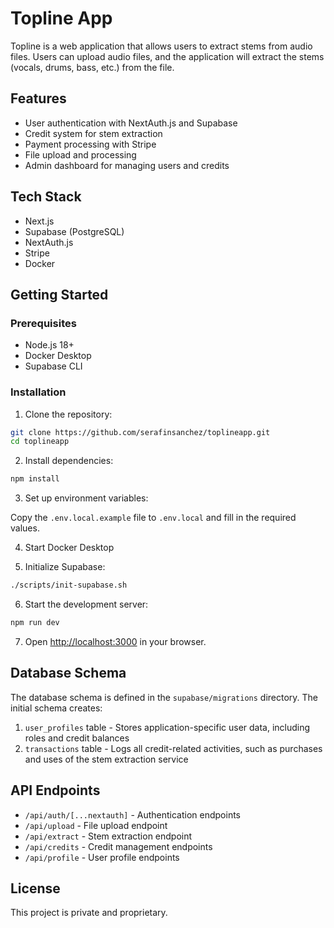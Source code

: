 # Topline App

Topline is a web application that allows users to extract stems from audio files. Users can upload audio files, and the application will extract the stems (vocals, drums, bass, etc.) from the file.

## Features

- User authentication with NextAuth.js and Supabase
- Credit system for stem extraction
- Payment processing with Stripe
- File upload and processing
- Admin dashboard for managing users and credits

## Tech Stack

- Next.js
- Supabase (PostgreSQL)
- NextAuth.js
- Stripe
- Docker

## Getting Started

### Prerequisites

- Node.js 18+
- Docker Desktop
- Supabase CLI

### Installation

1. Clone the repository:

```bash
git clone https://github.com/serafinsanchez/toplineapp.git
cd toplineapp
```

2. Install dependencies:

```bash
npm install
```

3. Set up environment variables:

Copy the `.env.local.example` file to `.env.local` and fill in the required values.

4. Start Docker Desktop

5. Initialize Supabase:

```bash
./scripts/init-supabase.sh
```

6. Start the development server:

```bash
npm run dev
```

7. Open [http://localhost:3000](http://localhost:3000) in your browser.

## Database Schema

The database schema is defined in the `supabase/migrations` directory. The initial schema creates:

1. `user_profiles` table - Stores application-specific user data, including roles and credit balances
2. `transactions` table - Logs all credit-related activities, such as purchases and uses of the stem extraction service

## API Endpoints

- `/api/auth/[...nextauth]` - Authentication endpoints
- `/api/upload` - File upload endpoint
- `/api/extract` - Stem extraction endpoint
- `/api/credits` - Credit management endpoints
- `/api/profile` - User profile endpoints

## License

This project is private and proprietary.
